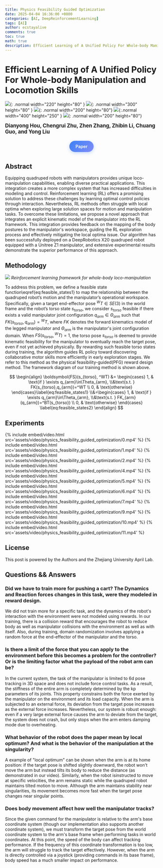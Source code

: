 ```yaml
---
title: Physics Feasibility Guided Optimization
date: 2025-04-04 16:36:00 +0800
categories: [AI, DeepReinforcementLearning]
tags: [AI]
author: ecstayalive
comments: true
toc: true
math: true
description: Efficient Learning of A Unified Policy For Whole-body Manipulation and Locomotion Skills
---
```


# Efficient Learning of A Unified Policy For Whole-body Manipulation and Locomotion Skills

![](assets/img/physics_feasibility_guided_optimization/ZhejiangUniversityLogotype.svg){: .normal width="220" height="80" } ![](assets/img/physics_feasibility_guided_optimization/UniversityCollegeLondonLogo.svg){: .normal width="300" height="80" } ![](assets/img/physics_feasibility_guided_optimization/iros2025logo.png){: .normal width="200" height="80"} ![](assets/img/physics_feasibility_guided_optimization/AprilLogo.png){:.normal width="400" height="250" } ![](assets/img/physics_feasibility_guided_optimization/StateKeyLogo.png){: .normal width="200" height="80"}

<big>**Dianyong Hou, Chengrui Zhu, Zhen Zhang, Zhibin Li, Chuang Guo, and Yong Liu**</big>

<style>
.gradient-btn {
  display: inline-block;
  padding: 10px 20px;
  margin: 6px 0;
  background: linear-gradient(135deg, #3b82f6, #818cf8) !important;
  border: none;
  border-radius: 24px;
  color: white !important;
  font-weight: 600;
  font-size: 14px;
  text-decoration: none !important;
  transition: all 0.3s ease;
  box-shadow: 0 3px 12px rgba(59, 130, 246, 0.3);
  position: relative;
  overflow: hidden;
  z-index: 1;
  background-clip: padding-box !important;
  -webkit-background-clip: padding-box !important;
}
.gradient-btn:hover {
  transform: translateY(-2px);
  box-shadow: 0 5px 18px rgba(59, 130, 246, 0.4);
  background: linear-gradient(135deg, #2563eb, #6366f1) !important;
  color: white !important;
  text-decoration: none !important;
}
.gradient-btn:active {
  transform: translateY(0);
  box-shadow: 0 2px 8px rgba(59, 130, 246, 0.5);
}
.gradient-btn:hover::after,
.gradient-btn:active::after {
  content: none !important;
}
.gradient-btn::before {
  content: "";
  position: absolute;
  top: 0;
  left: -100%;
  width: 100%;
  height: 100%;
  background: linear-gradient(90deg, transparent, rgba(255,255,255,0.2), transparent);
  transition: all 0.6s ease;
  z-index: 2;
  pointer-events: none;
}
.gradient-btn:hover::before {
  left: 100%;
}
</style>
<center>
  <a href="https://arxiv.org/abs/2507.04229" class="gradient-btn">
    Paper
  </a>
</center>

## Abstract

Equipping quadruped robots with manipulators provides unique loco-manipulation capabilities, enabling diverse practical applications. This integration creates a more complex system that has increased difficulties in modeling and control. Reinforcement learning (RL) offers a promising solution to address these challenges by learning optimal control policies through interaction. Nevertheless, RL methods often struggle with local optima when exploring large solution spaces for motion and manipulation tasks. To overcome these limitations, we propose a novel approach that integrates an explicit kinematic model of the manipulator into the RL framework. This integration provides feedback on the mapping of the body postures to the manipulator's workspace, guiding the RL exploration process and effectively mitigating the local optima issue. Our algorithm has been successfully deployed on a DeepRobotics X20 quadruped robot equipped with a Unitree Z1 manipulator, and extensive experimental results demonstrate the superior performance of this approach.

## Methodology

![](assets/img/physics_feasibility_guided_optimization/iros2025_framwork.svg)
_Reinforcement learning framework for whole-body loco-manipulation_

To address this problem, we define a feasible state function\eqref{eq:feasible_states1} to map the relationship between the quadruped robot’s motion and the manipulator’s operational workspace. Specifically, given a target end-effector pose $^WT \in SE(3)$ in the world frame and the robot’s torso state $s_{torso}$, we consider $s_{torso}$ feasible if there exists a valid manipulator joint configuration $q_{arm}\in \Theta_{arm}$ such that $FK(s_{torso},q_{arm}) = {^WT}$, where $FK$ denotes the forward kinematics model of the legged manipulator and $\Theta_{arm}$ is the manipulator's joint configuration domain. When $FS(s_{torso}, {^WT}) =1$, the torso pose $s_{torso}$ is deemed to provide kinematic feasibility for the manipulator to eventually reach the target pose, even if not yet achieved physically. By rewarding such feasible torso states during training, the algorithm guides RL policy toward discovering collaborative motor skills more efficiently in early exploration stages. We refer to this method as the physical feasibility-guided(PFG) reward design method. The framework diagram of our training method is shown above.

$$
\begin{align}
\boldsymbol{FS}(s_{torso}, ^WT) &= \begin{cases}
1, & \text{if } \exists q_{arm}\in\Theta_{arm},
\\&\text{s.t. } FK(s_{torso},q_{arm})=^WT \\
0, & \text{otherwise}
\end{cases}\label{eq:feasible_states1}
\\&=\begin{cases}
1, & \text{if } \exists q_{arm}\in\Theta_{arm},
\\&\text{s.t. } FK_{arm}(q_{arm})=^BT(s_{torso}) \\
0, & \text{otherwise}
\end{cases} \label{eq:feasible_states2}
\end{align}
$$

## Experiments

{% include embed/video.html src='assets/video/physics_feasibility_guided_optimization/0.mp4' %}
{% include embed/video.html src='assets/video/physics_feasibility_guided_optimization/1.mp4' %}
{% include embed/video.html src='assets/video/physics_feasibility_guided_optimization/2.mp4' %}
{% include embed/video.html src='assets/video/physics_feasibility_guided_optimization/4.mp4' %}
{% include embed/video.html src='assets/video/physics_feasibility_guided_optimization/5.mp4' %}
{% include embed/video.html src='assets/video/physics_feasibility_guided_optimization/6.mp4' %}
{% include embed/video.html src='assets/video/physics_feasibility_guided_optimization/7.mp4' %}
{% include embed/video.html src='assets/video/physics_feasibility_guided_optimization/9.mp4' %}
{% include embed/video.html src='assets/video/physics_feasibility_guided_optimization/10.mp4' %}
{% include embed/video.html src='assets/video/physics_feasibility_guided_optimization/11.mp4' %}

## License

This post is powered by the Authors and the Zhejiang University April Lab.

## Questions && Answers

### Did we have to train more for pushing a cart? The Dynamics and Reaction forces changes in this task, were they modeled in reward design.

We did not train more for a specific task, and the dynamics of the robot's interaction with the environment were not modeled using rewards. In our training, there is a collision reward that encourages the robot to reduce body as well as manipulator collisions with the environment as well as with itself. Also, during training, domain randomization involves applying a random force at the end-effector of the manipulator and the torso.

### Is there a limit of the force that you can apply to the environment before this becomes a problem for the controller? Or is the limiting factor what the payload of the robot arm can be?

In the current system, the task of the manipulator is limited to 6d pose tracking in 3D space and does not include force control tasks. As a result, the stiffness of the entire arm is completely determined by the kp parameters of its joints. This property constrains both the force exerted by the manipulator on the environment and its load capacity. When the arm is subjected to an external force, its deviation from the target pose increases as the external force increases. Nevertheless, our system is robust enough: even if a very large external force causes the arm to deviate from the target, the system does not crash, but only stops when the arm enters damping mode due to overheating.

### What behavior of the robot does the paper mean by local optimum? And what is the behavior of the manipulation at the singularity?

A example of "local optimum" can be shown when the arm is at its home position: if the target pose is shifted slightly downward, the robot won't move the arm but instead tilts its body to reduce the distance (as demonstrated in our video). Similarly, when the robot isinstructed to move at specific velocities, the arm remains static while the quadruped robot maintains tilted motion to move. Although the arm maintains stability near singularities, its movement becomes more fast when the target pose changes near singular points.

### Does body movement affect how well the manipulator tracks?

Since the given command for the manipulator is relative to the arm's base coordinate system (though our implementation also supports another coordinate system), we must transform the target pose from the world coordinate system to the arm's base frame when performing tasks in world coordinates. At this point, the speed of the body can affect tracking performance. If the frequency of this coordinate transformation is too low, the arm will struggle to track the target effectively. However, when the arm is directly controlled via a joystick (providing commands in its base frame), body speed has a much smaller impact on performance.
